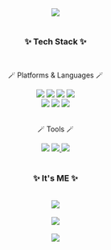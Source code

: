 <!-- **20kyi/20kyi** is a ✨ _special_ ✨ repository because its `README.md` (this file) appears on your GitHub profile. -->
<!-- Here are some ideas to get you started:

- 🔭 I’m currently working on ...
- 🌱 I’m currently learning ...
- 👯 I’m looking to collaborate on ...
- 🤔 I’m looking for help with ...
- 💬 Ask me about ...
- 📫 How to reach me: ...
- 😄 Pronouns: ...
- ⚡ Fun fact: ... -->


<div align="center">
  <img src="https://capsule-render.vercel.app/api?type=waving&color=auto&height=200&section=header&text=Hello%20I'm%20Young&fontSize=50" />
<!--   <img src="https://capsule-render.vercel.app/api?type=slice&color=auto&height=200&text=HELLO&fontAlign=70&rotate=13&fontAlignY=25&desc=I'm%20Young%20Im&descAlign=70.&descAlignY=44" /> -->
</div>

<br>

<div align=center>
  <h3>✨ Tech Stack ✨</h3>
</div>

<br>

<div align="center">
  <p>🪄 Platforms & Languages 🪄</p>
  <img src="https://img.shields.io/badge/Vue.js-4FC08D?style=flat&logo=vuedotjs&logoColor=white"/>
  <img src="https://img.shields.io/badge/Vuetify-1867C0?style=flat&logo=vuetify&logoColor=white" />
  <img src="https://img.shields.io/badge/Bootstrap-7952B3?style=flat&logo=bootstrap&logoColor=white" />
  <img src="https://img.shields.io/badge/JSON-000000?style=flat&logo=json&logoColor=white" />
  <br>
  <img src="https://img.shields.io/badge/Node.js-339933?style=flat&logo=nodedotjs&logoColor=white" />
  <img src="https://img.shields.io/badge/MySQL-4479A1?style=flat&logo=mysql&logoColor=white" />
  <img src="https://img.shields.io/badge/JavaScript-F7DF1E?style=flat&logo=javascript&logoColor=white" />
</div>

<br>

<div align="center">
  <p>🪄 Tools 🪄</p>
  <img src="https://img.shields.io/badge/VSCode-007ACC?style=flat&logo=visualstudiocode&logoColor=white" />
  <a href="https://github.com/inthyes/capstone_DD846_team1">
    <img src="https://img.shields.io/badge/Github-181717?style=flat&logo=github&logoColor=white" />
  </a>
  <a href="https://www.notion.so/1-62a7c2fafd9548f2b6776b367ecc50a1?pvs=4">
    <img src="https://img.shields.io/badge/Notion-000000?style=flat&logo=notion&logoColor=white" />
  </a>
</div>

<br>

<div align=center>
  <h3>✨ It's ME ✨</h3>
</div>

<br>

<div align="center">
  <img src="https://github-readme-stats.vercel.app/api/top-langs/?username=20kyi&layout=compact"><br><br>
  <img src="https://github-readme-stats.vercel.app/api?username=20kyi&show_icons=true&theme=dracula">
</div>

<br>

<div align="center">
  <img src="https://capsule-render.vercel.app/api?type=wave&color=auto&height=200&section=footer" />
</div>

<!-- ![footer](https://capsule-render.vercel.app/api?type=slice&color=auto&height=130&section=footer) -->
